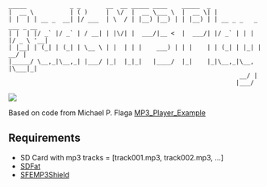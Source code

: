 ```
_____            _ _       __  __ _____ ____    _____  _
|  __ \          | ( )     |  \/  |  __ \___ \  |  __ \| |
| |  | | __ _  __| |/ ___  | \  / | |__) |__) | | |__) | | __ _ _   _  ___ _ __
| |  | |/ _` |/ _` | / __| | |\/| |  ___/|__ <  |  ___/| |/ _` | | | |/ _ \ '__|
| |__| | (_| | (_| | \__ \ | |  | | |    ___) | | |    | | (_| | |_| |  __/ |
|_____/ \__,_|\__,_| |___/ |_|  |_|_|   |____/  |_|    |_|\__,_|\__, |\___|_|
                                                                __/ |
                                                               |___/
```

![](https://cdn.sparkfun.com/assets/learn_tutorials/3/4/4/MP3_Player_Shield.jpg)


Based on code from Michael P. Flaga
[MP3_Player_Example](https://learn.sparkfun.com/tutorials/mp3-player-shield-hookup-guide-v15)

## Requirements
 - SD Card with mp3 tracks = [track001.mp3, track002.mp3, ...]
 - [SDFat](./SDFat)
 - [SFEMP3Shield](./SFEMP3Shield)
